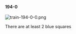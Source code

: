 #### 194-0
![train-194-0-0.png](https://github.com/lil-lab/nlvr/raw/master/nlvr/train/images/29/train-194-0-0.png "train-194-0-0.png")

There are at least 2 blue squares